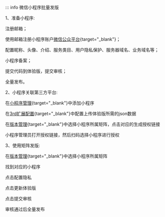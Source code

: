 ::: info 微信小程序批量发版

1、准备小程序:

注册邮箱；

使用邮箱注册小程序账户[微信公众平台](https://mp.weixin.qq.com/){target="_blank"}；

配置昵称、头像、介绍、服务类目、用户隐私保护、服务器域名、业务域名等；

小程序备案；

提交代码到体验版，提交审核；

全量发布。

2、小程序关联第三方平台:

在[小程序管理](https://opcenter.xiaoniangao.cn/matrix/minipro){target="_blank"}中添加小程序

在[3rd扩展配置](https://opcenter.xiaoniangao.cn/matrix/extconf){target="_blank"}中配置上传体验版所需的json数据

在[版本管理](https://opcenter.xiaoniangao.cn/matrix/minipro){target="_blank"}中选择小程序所属矩阵，点击对应的生成授权链接

小程序管理员打开授权链接，然后扫码选择小程序进行授权

3、使用矩阵发版:

在[版本管理](https://opcenter.xiaoniangao.cn/matrix/minipro){target="_blank"}中选择小程序所属矩阵

找到对应的小程序

点击配置隐私

点击更新体验版

点击提交审核

审核通过后全量发布


